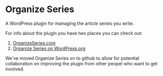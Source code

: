 Organize Series
===============

A WordPress plugin for managing the article series you write.

For info about the plugin you have two places you can check out:

1. [OrganizeSeries.com](http://organizeseries.com)
2. [Organize Series on WordPress.org](http://wordpress.org/extend/plugins/organize-series)


We've moved Organize Series on to github to allow for potential collaboration on improving the plugin from other peopel who want to get involved.